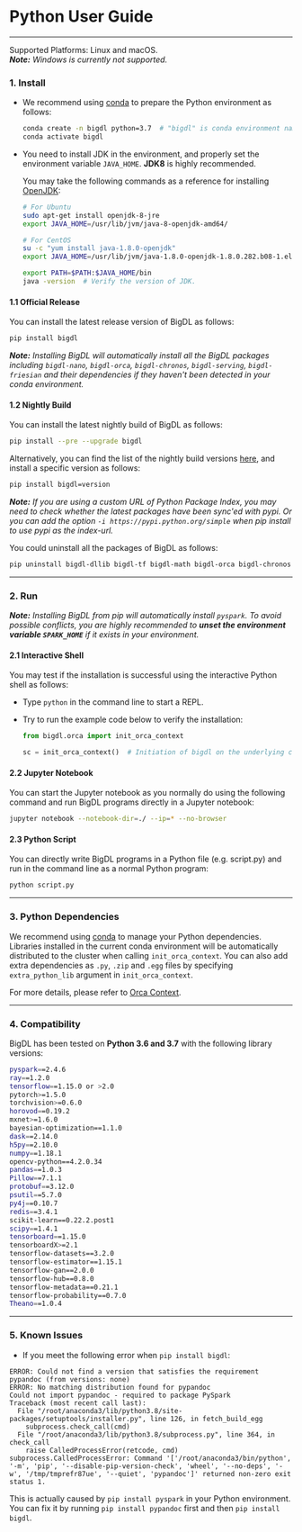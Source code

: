 # Python User Guide

---
Supported Platforms: Linux and macOS.<br>
 _**Note:** Windows is currently not supported._
 
### **1. Install**
- We recommend using [conda](https://docs.conda.io/projects/conda/en/latest/user-guide/install/) to prepare the Python environment as follows:

  ```bash
  conda create -n bigdl python=3.7  # "bigdl" is conda environment name, you can use any name you like.
  conda activate bigdl
  ```

- You need to install JDK in the environment, and properly set the environment variable `JAVA_HOME`. __JDK8__ is highly recommended.

  You may take the following commands as a reference for installing [OpenJDK](https://openjdk.java.net/install/):

  ```bash
  # For Ubuntu
  sudo apt-get install openjdk-8-jre
  export JAVA_HOME=/usr/lib/jvm/java-8-openjdk-amd64/

  # For CentOS
  su -c "yum install java-1.8.0-openjdk"
  export JAVA_HOME=/usr/lib/jvm/java-1.8.0-openjdk-1.8.0.282.b08-1.el7_9.x86_64/jre

  export PATH=$PATH:$JAVA_HOME/bin
  java -version  # Verify the version of JDK.
  ```

#### **1.1 Official Release**

You can install the latest release version of BigDL as follows:
```bash
pip install bigdl
```
_**Note:** Installing BigDL will automatically install all the BigDL packages including
`bigdl-nano`, `bigdl-orca`, `bigdl-chronos`, `bigdl-serving`, `bigdl-friesian` and their dependencies if they haven't been detected in your conda environment._

#### **1.2 Nightly Build**

You can install the latest nightly build of BigDL as follows:

```bash
pip install --pre --upgrade bigdl
```

Alternatively, you can find the list of the nightly build versions [here](https://pypi.org/project/BigDL/#history), and install a specific version as follows:

```bash
pip install bigdl=version
```

_**Note:** If you are using a custom URL of Python Package Index, you may need to check whether the latest packages have been sync'ed with pypi. 
Or you can add the option `-i https://pypi.python.org/simple` when pip install to use pypi as the index-url._

You could uninstall all the packages of BigDL as follows:

```bash
pip uninstall bigdl-dllib bigdl-tf bigdl-math bigdl-orca bigdl-chronos bigdl-friesian bigdl-nano bigdl-serving bigdl
```

---
### **2. Run**

_**Note:** Installing BigDL from pip will automatically install `pyspark`. To avoid possible conflicts, you are highly recommended to  **unset the environment variable `SPARK_HOME`**  if it exists in your environment._


#### **2.1 Interactive Shell**

You may test if the installation is successful using the interactive Python shell as follows:

* Type `python` in the command line to start a REPL.
* Try to run the example code below to verify the installation:

  ```python
  from bigdl.orca import init_orca_context

  sc = init_orca_context()  # Initiation of bigdl on the underlying cluster.
  ```

#### **2.2 Jupyter Notebook**

You can start the Jupyter notebook as you normally do using the following command and run BigDL programs directly in a Jupyter notebook:

```bash
jupyter notebook --notebook-dir=./ --ip=* --no-browser
```

#### **2.3 Python Script**

You can directly write BigDL programs in a Python file (e.g. script.py) and run in the command line as a normal Python program:

```bash
python script.py
```

---
### **3. Python Dependencies**

We recommend using [conda](https://docs.conda.io/projects/conda/en/latest/user-guide/install/) to manage your Python dependencies. Libraries installed in the current conda environment will be automatically distributed to the cluster when calling `init_orca_context`. You can also add extra dependencies as `.py`, `.zip` and `.egg` files by specifying `extra_python_lib` argument in `init_orca_context`. 

For more details, please refer to [Orca Context](../Orca/Overview/orca-context.md).

---
### **4. Compatibility**

BigDL has been tested on __Python 3.6 and 3.7__ with the following library versions:

```bash
pyspark==2.4.6
ray==1.2.0
tensorflow==1.15.0 or >2.0
pytorch>=1.5.0
torchvision>=0.6.0
horovod==0.19.2
mxnet>=1.6.0
bayesian-optimization==1.1.0
dask==2.14.0
h5py==2.10.0
numpy==1.18.1
opencv-python==4.2.0.34
pandas==1.0.3
Pillow==7.1.1
protobuf==3.12.0
psutil==5.7.0
py4j==0.10.7
redis==3.4.1
scikit-learn==0.22.2.post1
scipy==1.4.1
tensorboard==1.15.0
tensorboardX>=2.1
tensorflow-datasets==3.2.0
tensorflow-estimator==1.15.1
tensorflow-gan==2.0.0
tensorflow-hub==0.8.0
tensorflow-metadata==0.21.1
tensorflow-probability==0.7.0
Theano==1.0.4
```

---
### **5. Known Issues**

- If you meet the following error when `pip install bigdl`:
```
ERROR: Could not find a version that satisfies the requirement pypandoc (from versions: none)
ERROR: No matching distribution found for pypandoc
Could not import pypandoc - required to package PySpark
Traceback (most recent call last):
  File "/root/anaconda3/lib/python3.8/site-packages/setuptools/installer.py", line 126, in fetch_build_egg
    subprocess.check_call(cmd)
  File "/root/anaconda3/lib/python3.8/subprocess.py", line 364, in check_call
    raise CalledProcessError(retcode, cmd)
subprocess.CalledProcessError: Command '['/root/anaconda3/bin/python', '-m', 'pip', '--disable-pip-version-check', 'wheel', '--no-deps', '-w', '/tmp/tmprefr87ue', '--quiet', 'pypandoc']' returned non-zero exit status 1.
```
This is actually caused by `pip install pyspark` in your Python environment. You can fix it by running `pip install pypandoc` first and then `pip install bigdl`.
